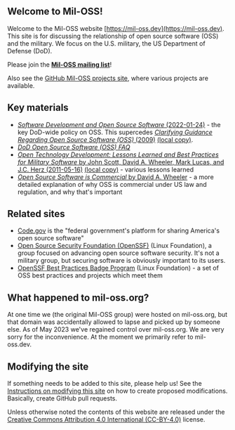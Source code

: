 ## Welcome to Mil-OSS!

Welcome to the Mil-OSS website [https://mil-oss.dev](https://mil-oss.dev).  This site is for discussing the relationship of open source software (OSS) and the military. We focus on the U.S. military, the US Department of Defense (DoD).

Please join the **[Mil-OSS mailing list](https://groups.google.com/forum/?hl=en#!forum/mil-oss)**!

Also see the [GitHub Mil-OSS projects site](https://github.com/mil-oss), where various projects are available.

## Key materials

* [*Software Development and Open Source Software* (2022-01-24)](https://dodcio.defense.gov/portals/0/documents/library/softwaredev-opensource.pdf) - the key DoD-wide policy on OSS. This supercedes [*Clarifying Guidance Regarding Open Source Software (OSS)* (2009)](https://dodcio.defense.gov/Portals/0/Documents/FOSS/2009OSS.pdf) [(local copy)](resources/2009OSS.pdf).
* [*DoD Open Source Software (OSS) FAQ*](https://dodcio.defense.gov/open-source-software-faq/)
* [*Open Technology Development: Lessons Learned and Best Practices for Military Software* by John Scott, David A. Wheeler, Mark Lucas, and J.C. Herz (2011-05-16)](https://dodcio.defense.gov/Portals/0/Documents/FOSS/OTD-lessons-learned-military-signed.pdf) [(local copy)](resources/OTD-lessons-learned-military-signed.pdf) - various lessons learned
* [*Open Source Software is Commercial* by David A. Wheeler](https://csiac.org/articles/open-source-software-is-commercial/) - a more detailed explanation of why OSS is commercial under US law and regulation, and why that's important

## Related sites

* [Code.gov](https://code.gov) is the "federal government's platform for sharing America's open source software"
* [Open Source Security Foundation (OpenSSF)](https://openssf.org/) (Linux Foundation), a group focused on advancing open source software security. It's not a military group, but securing software is obviously important to its users.
* [OpenSSF Best Practices Badge Program](https://bestpractices.coreinfrastructure.org/en) (Linux Foundation) - a set of OSS best practices and projects which meet them

## What happened to mil-oss.org?

At one time we (the original Mil-OSS group) were hosted on mil-oss.org, but that domain was accidentally allowed to lapse and picked up by someone else.  As of May 2023 we've regained control over mil-oss.org.  We are very sorry for the inconvenience. At the moment we primarily refer to mil-oss.dev.

## Modifying the site

If something needs to be added to this site, please help us!
See the [Instructions on modifying this site](./modifying.md)
on how to create proposed modifications. Basically, create GitHub pull requests.

Unless otherwise noted the contents of this website are released under the [Creative Commons Attribution 4.0 International (CC-BY-4.0)](./LICENSE.html) license.
